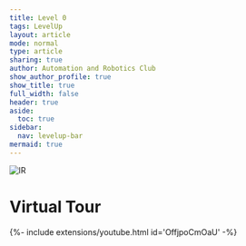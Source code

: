 ```yaml
---
title: Level 0
tags: LevelUp
layout: article
mode: normal
type: article
sharing: true
author: Automation and Robotics Club
show_author_profile: true
show_title: true
full_width: false
header: true
aside:
  toc: true
sidebar:
  nav: levelup-bar	
mermaid: true
---
```


<img src="{{site.baseurl}}/assets/LEVEL UP.png" alt="IR" width=auto height=auto>   
<h1>Virtual Tour</h1>
<div>{%- include extensions/youtube.html id='OffjpoCmOaU' -%}</div>



